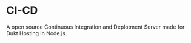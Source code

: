 # CI-CD
A open source Continuous Integration and Deplotment Server made for Dukt Hosting in Node.js.
